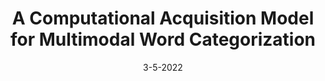 ---
title: A Computational Acquisition Model for Multimodal Word Categorization
authors: <b>Uri Berger</b>, Gabriel Stanovsky, Omri Abend, Lea Frermann
venue: NAACL
base: clustering22
pdf: NONE
pdf-ext: NONE
bib: NONE
bib-ext: NONE
code: https://github.com/SLAB-NLP/multimodal_clustering
slides: NONE
poster: NONE
data: NONE
talk: NONE
layout: post
date: 3-5-2022
categories: NONE
---